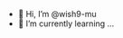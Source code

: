 - 👋 Hi, I’m @wish9-mu
- 🌱 I’m currently learning ...


<!---
wish9-mu/wish9-mu is a ✨ special ✨ repository because its `README.md` (this file) appears on your GitHub profile.
You can click the Preview link to take a look at your changes.
--->
